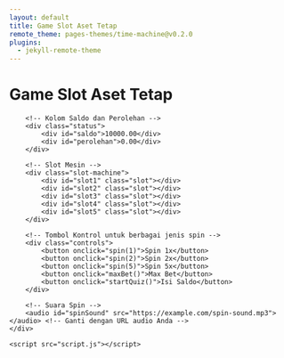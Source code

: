 ```yaml
---
layout: default
title: Game Slot Aset Tetap
remote_theme: pages-themes/time-machine@v0.2.0
plugins:
  - jekyll-remote-theme
---
```



<html lang="en">
<head>
    <meta charset="UTF-8">
    <meta name="viewport" content="width=device-width, initial-scale=1.0">
    <title>Game Slot Aset Tetap</title>
    <link rel="stylesheet" href="style.css">
</head>
<body>
    <div class="container">
        <h1>Game Slot Aset Tetap</h1>
        
        <!-- Kolom Saldo dan Perolehan -->
        <div class="status">
            <div id="saldo">10000.00</div>
            <div id="perolehan">0.00</div>
        </div>
        
        <!-- Slot Mesin -->
        <div class="slot-machine">
            <div id="slot1" class="slot"></div>
            <div id="slot2" class="slot"></div>
            <div id="slot3" class="slot"></div>
            <div id="slot4" class="slot"></div>
            <div id="slot5" class="slot"></div>
        </div>
        
        <!-- Tombol Kontrol untuk berbagai jenis spin -->
        <div class="controls">
            <button onclick="spin(1)">Spin 1x</button>
            <button onclick="spin(2)">Spin 2x</button>
            <button onclick="spin(5)">Spin 5x</button>
            <button onclick="maxBet()">Max Bet</button>
            <button onclick="startQuiz()">Isi Saldo</button>
        </div>

        <!-- Suara Spin -->
        <audio id="spinSound" src="https://example.com/spin-sound.mp3"></audio> <!-- Ganti dengan URL audio Anda -->
    </div>

    <script src="script.js"></script>
</body>
</html>
